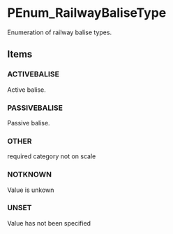 # PEnum_RailwayBaliseType

Enumeration of railway balise types.

## Items

### ACTIVEBALISE
Active balise.

### PASSIVEBALISE
Passive balise.

### OTHER
required category not on scale

### NOTKNOWN
Value is unkown

### UNSET
Value has not been specified
